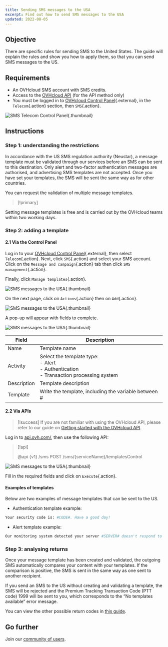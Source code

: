 ```yaml
---
title: Sending SMS messages to the USA
excerpt: Find out how to send SMS messages to the USA
updated: 2022-08-05
---
```


## Objective

There are specific rules for sending SMS to the United States. The guide will explain the rules and show you how to apply them, so that you can send SMS messages to the US.

## Requirements

- An OVHcloud SMS account with SMS credits.
- Access to the [OVHcloud API](https://api.ovh.com/) (for the API method only)
- You must be logged in to [OVHcloud Control Panel](https://www.ovh.com/auth/?action=gotomanager&from=https://www.ovh.co.uk/&ovhSubsidiary=GB){.external}, in the `Telecom`{.action} section, then `SMS`{.action}.

![SMS Telecom Control Panel](/pages/assets/screens/control_panel/product-selection/telecom/tpl-telecom-03-en-sms.png){.thumbnail}

## Instructions

### Step 1: understanding the restrictions

In accordance with the US SMS regulation authority (Neustar), a message template must be validated through our services before an SMS can be sent to this destination.
Only alert and two-factor authentication messages are authorised, and advertising SMS templates are not accepted. Once you have set your templates, the SMS will be sent the same way as for other countries.

You can request the validation of multiple message templates.

> [!primary]
>
Setting message templates is free and is carried out by the OVHcloud teams within two working days.
>

### Step 2: adding a template

#### 2.1 Via the Control Panel

Log in to your [OVHcloud Control Panel](https://www.ovh.com/auth/?action=gotomanager&from=https://www.ovh.co.uk/&ovhSubsidiary=GB){.external}, then select `Telecom`{.action}. Next, click `SMS`{.action} and select your SMS account. Click on the `Message and campaign`{.action} tab then click `SMS management`{.action}.

Finally, click `Manage templates`{.action}.

![SMS messages to the USA](images/smstousa1.png){.thumbnail}

On the next page, click on `Actions`{.action} then on `Add`{.action}.

![SMS messages to the USA](images/smstousa2.png){.thumbnail}

A pop-up will appear with fields to complete.

![SMS messages to the USA](images/smstousa3.png){.thumbnail}

| Field       | Description                                                                                                      |
|-------------|------------------------------------------------------------------------------------------------------------------|
| Name         | Template name                                                                                                  |
| Activity    | Select the template type:<br>\- Alert<br>\- Authentication<br>\- Transaction processing system |
| Description | Template description                                                                                            |
| Template      | Write the template, including the variable between #                                                                  |

#### 2.2 Via APIs

> [!success]
> If you are not familiar with using the OVHcloud API, please refer to our guide on [Getting started with the OVHcloud API](/pages/manage_and_operate/api/first-steps).

Log in to [api.ovh.com/](https://api.ovh.com/), then use the following API:

> [!api]
>
> @api {v1} /sms POST /sms/{serviceName}/templatesControl
>

![SMS messages to the USA](images/smstousa4.png){.thumbnail}

Fill in the required fields and click on `Execute`{.action}.

#### Examples of templates

Below are two examples of message templates that can be sent to the US.

- Authentication template example:

```bash
Your security code is: #CODE#. Have a good day!
```

- Alert template example:

```bash
Our monitoring system detected your server #SERVER# doesn't respond to ping requests
```

### Step 3: analysing returns

Once your message template has been created and validated, the outgoing SMS automatically compares your content with your templates. If the comparison is positive, the SMS is sent in the same way as one sent to another recipient.

If you send an SMS to the US without creating and validating a template, the SMS will be rejected and the Premium Tracking Transaction Code (PTT code) 1999 will be sent to you, which corresponds to the “No templates available” error message.

You can view the other possible return codes in [this guide](/pages/web_cloud/messaging/sms/tout_savoir_sur_les_utilisateurs_sms).

## Go further

Join our [community of users](/links/community).
